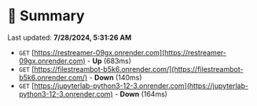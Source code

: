 # 📖 Summary
Last updated: **7/28/2024, 5:31:26 AM**

- `GET` [https://restreamer-09gx.onrender.com](https://restreamer-09gx.onrender.com) - **Up** (683ms)
- `GET` [https://filestreambot-b5k6.onrender.com/](https://filestreambot-b5k6.onrender.com/) - **Down** (140ms)
- `GET` [https://jupyterlab-python3-12-3.onrender.com](https://jupyterlab-python3-12-3.onrender.com) - **Down** (164ms)

